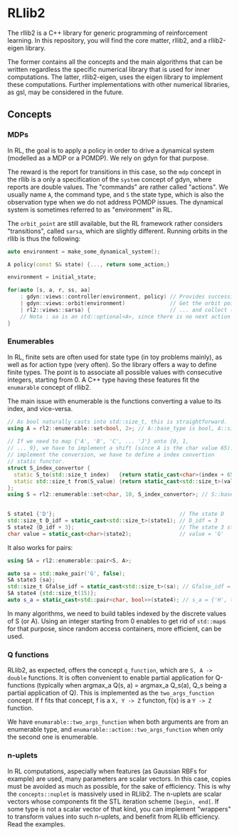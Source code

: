 # RLlib2

The rllib2 is a C++ library for generic programming of reinforcement learning. In this repository, you will find the core matter, rllib2, and a rllib2-eigen library.

The former contains all the concepts and the main algorithms that can be written regardless the specific numerical library that is used for inner computations. The latter, rllib2-eigen, uses the eigen library to implement these computations. Further implementations with other numerical libraries, as gsl, may be considered in the future.

## Concepts

### MDPs

In RL, the goal is to apply a policy in order to drive a dynamical system (modelled as a MDP or a POMDP). We rely on gdyn for that purpose.

The reward is the report for transitions in this case, so the `mdp` concept in the rllib is a only a specification of the `system` concept of gdyn, where reports are double values. The "commands" are rather called "actions". We usually name `A`, the command type, and `S` the state type, which is also the observation type when we do not address POMDP issues. The dynamical system is sometimes referred to as "environment" in RL.

The `orbit_point` are still available, but the RL framework rather considers "transitions", called `sarsa`, which are slightly different. Running orbits in the rllib is thus the following:

```cpp
auto environment = make_some_dynamical_system();

A policy(const S& state) {..., return some_action;}

environment = initial_state;

for(auto [s, a, r, ss, aa]
    : gdyn::views::controller(environment, policy) // Provides successive actions
    | gdyn::views::orbit(environment)              // Get the orbit points...
    | rl2::views::sarsa) {                         // ... and collect (s, a, r, ss, aa) transitons from each one.
    // Nota : aa is an std::optional<A>, since there is no next action in case of reaching a terminal state.
}
```

### Enumerables

In RL, finite sets are often used for state type (in toy problems mainly), as well as for action type (very often). So the library offers a way to define finite types. The point is to associate all possible values with consecutive integers, starting from 0. A C++ type having these features fit the `enumarable` concept of rllib2.

The main issue with enumerable is the functions converting a value to its index, and vice-versa.

```cpp
// As bool naturally casts into std::size_t, this is straightforward.
using A = rl2::enumerable::set<bool, 2>; // A::base_type is bool, A::size() is 2.
 
// If we need to map {'A', 'B', 'C', ... 'J'} onto {0, 1,
// ... 9}, we have to implement a shift (since A is the char value 65). To
// implement the conversion, we have to define a index convertion
// static functor.
struct S_index_convertor {
  static S_to(std::size_t index)   {return static_cast<char>(index + 65); }
  static std::size_t from(S_value) {return static_cast<std::size_t>(value) - 65;}
};
using S = rl2::enumerable::set<char, 10, S_index_convertor>; // S::base_type is char, A::size() is 10
 

S state1 {'D'};                                       // The state D
std::size_t D_idf = static_cast<std::size_t>(state1); // D_idf = 3
S state2 {D_idf + 3};                                 // The state 3 steps after D_idf, i.e. G
char value = static_cast<char>(state2);               // value = 'G'
```

It also works for pairs:


```cpp
using SA = rl2::enumerable::pair<S, A>;

auto sa = std::make_pair('G', false);
SA state3 {sa};
std::size_t Gfalse_idf = static_cast<std::size_t>(sa); // Gfalse_idf = 12
SA state4 {std::size_t(15)};
auto s_a = static_cast<std::pair<char, bool>>(state4); // s_a = {'H', true}
```

In many algorithms, we need to build tables indexed by the discrete
values of S (or A). Using an integer starting from 0 enables to get
rid of `std::map`s for that purpose, since random access containers,
more efficient, can be used.


### Q functions

RLlib2, as expected, offers the concept `q_function`, which are `S, A -> double` functions. It is often convenient to enable partial application for Q-functions (typically when argmax_a Q(s, a) = argmax_a Q_s(a), Q_s being a partial application of Q). This is implemented as the `two_args_function` concept. If f fits that concept,  f is a `X, Y -> Z` functon, f(x) is a `Y -> Z` function.

We have `enumarable::two_args_function` when both arguments are from an enumerable type, and `enumarable::action::two_args_function` when only the second one is enumerable.

### n-uplets

In RL computations, aspecially when features (as Gaussian RBFs for example) are used, many parameters are scalar vectors. In this case, copies must be avoided as much as possible, for the sake of efficiency. This is why the `concepts::nuplet` is massively used in RLlib2. The n-uplets are scalar vectors whose components fit the STL iteration scheme ```[begin, end[```. If some type is not a scalar vector of that kind, you can implement "wrappers" to transform values into such n-uplets, and benefit from RLlib efficiency. Read the examples.

